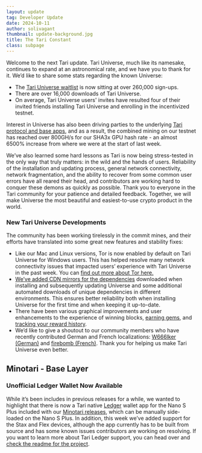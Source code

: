 ```yaml
---
layout: update
tag: Developer Update
date: 2024-10-11
author: solivagant
thumbnail: update-background.jpg
title: The Tari Constant
class: subpage
---
```


Welcome to the next Tari update. Tari Universe, much like its namesake, continues to expand at an astronomical rate, and we have you to thank for it. We’d like to share some stats regarding the known Universe:

* The [Tari Universe waitlist](https://universe.tari.com/) is now sitting at over 260,000 sign-ups.
* There are over 16,000 downloads of Tari Universe.
* On average, Tari Universe users' invites have resulted four of their invited friends installing Tari Universe and enrolling in the incentivized testnet.

Interest in Universe has also been driving parties to the underlying [Tari protocol and base apps](https://github.com/tari-project/tari), and as a result, the combined mining on our testnet has reached over 800GH/s for our SHA3x GPU hash rate - an almost 6500% increase from where we were at the start of last week.

We’ve also learned some hard lessons as Tari is now being stress-tested in the only way that truly matters: in the wild and the hands of users. Reliability of the installation and updating process, general network connectivity, network fragmentation, and the ability to recover from some common user errors have all reared their head, and contributors are working hard to conquer these demons as quickly as possible. Thank you to everyone in the Tari community for your patience and detailed feedback. Together, we will make Universe the most beautiful and easiest-to-use crypto product in the world.

### New Tari Universe Developments
The community has been working tirelessly in the commit mines, and their efforts have translated into some great new features and stability fixes:
* Like our Mac and Linux versions, Tor is now enabled by default on Tari Universe for Windows users. This has helped resolve many network connectivity issues that impacted users’ experience with Tari Universe in the past week. You can [find out more about Tor here.](https://tlu.tarilabs.com/protocols/intro-to-tor-and-i2p#tor-network)
* [We’ve added CDN mirrors for the dependencies](https://github.com/tari-project/universe/pull/658) downloaded when installing and subsequently updating Universe and some additional automated downloads of unique dependencies in different environments. This ensures better reliability both when installing Universe for the first time and when keeping it up-to-date.
* There have been various graphical improvements and user enhancements to the experience of winning blocks, [earning gems](https://github.com/tari-project/universe/pull/682), and [tracking your reward history](https://github.com/tari-project/universe/pull/723).
* We’d like to give a shoutout to our community members who have recently contributed German and French localizations: [W666lker (German)](https://github.com/tari-project/universe/pull/802) and [firebomb (French)](https://github.com/tari-project/universe/pull/717). Thank you for helping us make Tari Universe even better.

## Minotari - Base Layer
### Unofficial Ledger Wallet Now Available
While it’s been includes in previous releases for a while, we wanted to highlight that there is now a Tari native [Ledger](https://www.ledger.com/) wallet app for the Nano S Plus included with our [Minotari releases](https://github.com/tari-project/tari/releases), which can be manually side-loaded on the Nano S Plus. In addition, this week we’ve added support for the Stax and Flex devices, although the app currently has to be built from source and has some known issues contributors are working on resolving. If you want to learn more about Tari Ledger support, you can head over and [check the readme for the project](https://github.com/tari-project/tari/tree/development/applications/minotari_ledger_wallet/wallet).